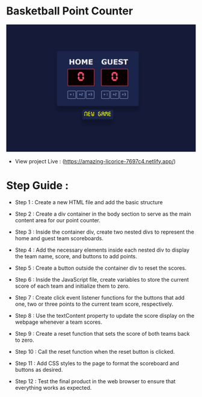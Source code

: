 # Basketball Point Counter

![basketball-point-counter](images/Basketball%20Point%20Counter.PNG)

- View project Live : (https://amazing-licorice-7697c4.netlify.app/)

# Step Guide :

- Step 1 : Create a new HTML file and add the basic structure

- Step 2 : Create a div container in the body section to serve as the main content area for our point counter.

- Step 3 : Inside the container div, create two nested divs to represent the home and guest team scoreboards.

- Step 4 : Add the necessary elements inside each nested div to display the team name, score, and buttons to add points.

- Step 5 : Create a button outside the container div to reset the scores.

- Step 6 : Inside the JavaScript file, create variables to store the current score of each team and initialize them to zero.

- Step 7 : Create click event listener functions for the buttons that add one, two or three points to the current team score, respectively.

- Step 8 : Use the textContent property to update the score display on the webpage whenever a team scores.

- Step 9 : Create a reset function that sets the score of both teams back to zero.

- Step 10 : Call the reset function when the reset button is clicked.

- Step 11 : Add CSS styles to the page to format the scoreboard and buttons as desired.

- Step 12 : Test the final product in the web browser to ensure that everything works as expected.
